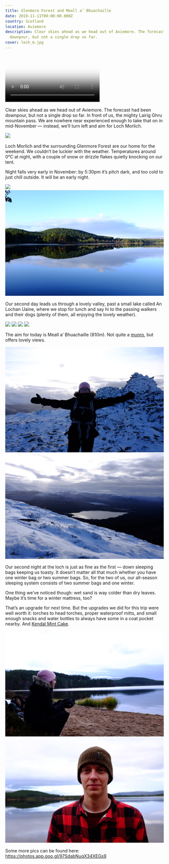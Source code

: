 ```yaml
---
title: Glenmore Forest and Meall a’ Bhuachaille
date: 2019-11-11T00:00:00.000Z
country: Scotland
location: Aviemore
description: Clear skies ahead as we head out of Aviemore. The forecast had been
  downpour, but not a single drop so far.
cover: loch_m.jpg
---
```

<video src="/video/loch_morlich.mp4" poster="/video/loch_morlich.png" autoplay loop>
</video>

Clear skies ahead as we head out of Aviemore. The forecast had been downpour, but not a single drop so far. In front of us, the mighty Lairig Ghru mountain pass. We are nowhere near experienced enough to take that on in mid-November — instead, we’ll turn left and aim for Loch Morlich.

![](../../img/DSCF1722.JPG)

Loch Morlich and the surrounding Glenmore Forest are our home for the weekend. We couldn’t be luckier with the weather. Temperatures around 0℃ at night, with a couple of snow or drizzle flakes quietly knocking on our tent.

Night falls very early in November: by 5:30pm it’s pitch dark, and too cold to just chill outside. It will be an early night.

![](../../img/DSCF1719.JPG)
![](../../img/DSCF1780.JPG)

Our second day leads us through a lovely valley, past a small lake called An Lochan Uaine, where we stop for lunch and say hi to the passing walkers and their dogs (plenty of them, all enjoying the lovely weather).

![](../../img/DSCF1788.JPG)
![](../../img/DSCF1807.JPG)
![](../../img/DSCF1826.JPG)
![](../../img/DSCF1827.JPG)

The aim for today is Meall a’ Bhuachaille (810m). Not quite a [munro](https://en.wikipedia.org/wiki/Munro), but offers lovely views.

![](../../img/DSCF1850.JPG)
![](../../img/DSCF1877.JPG)

Our second night at the loch is just as fine as the first — down sleeping bags keeping us toasty. It doesn’t matter all that much whether you have one winter bag or two summer bags. So, for the two of us, our all-season sleeping system consists of two summer bags and one winter.

One thing we’ve noticed though: wet sand is way colder than dry leaves. Maybe it’s time for a winter mattress, too?

That’s an upgrade for next time. But the upgrades we did for this trip were well worth it: torches to head torches, proper waterproof mitts, and small enough snacks and water bottles to always have some in a coat pocket nearby. And [Kendal Mint Cake](https://www.mintcake.co.uk/).

![](../../img/DSCF1902.JPG)
![](../../img/DSCF1943.JPG)

Some more pics can be found here: https://photos.app.goo.gl/97SdabNuqX34XEGs9
